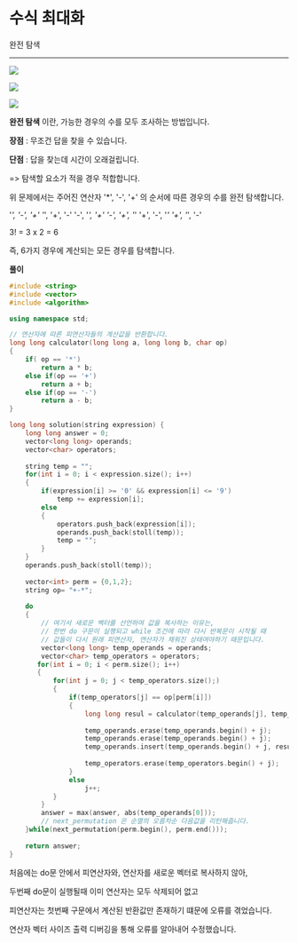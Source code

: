 # 수식 최대화

완전 탐색

----

<img src="https://user-images.githubusercontent.com/80774412/213696657-80cb6ccd-2792-4d12-8023-dd2586dca460.PNG"></img>

<img src="https://user-images.githubusercontent.com/80774412/213696668-ddbcd418-943f-4d1f-b150-c3f2fe9a95fd.PNG"></img>

<img src="https://user-images.githubusercontent.com/80774412/213696673-474df28e-e1b5-4cd0-8c75-e163a8cb6fc0.PNG"></img>

__완전 탐색__ 이란, 가능한 경우의 수를 모두 조사하는 방법입니다.

__장점__ : 무조건 답을 찾을 수 있습니다.

__단점__ : 답을 찾는데 시간이 오래걸립니다.

=> 탐색할 요소가 적을 경우 적합합니다.

위 문제에서는 주어진 연산자 '*', '-', '+' 의 순서에 따른 경우의 수를 완전 탐색합니다.

'*', '-', '+'
'*', '+', '-'
'-', '*', '+'
'-', '+', '*'
'+', '-', '*'
'+', '*', '-'

3! = 3 x 2 = 6

즉, 6가지 경우에 계산되는 모든 경우를 탐색합니다.


__풀이__
```c++
#include <string>
#include <vector>
#include <algorithm>

using namespace std;

// 연산자에 따른 피연산자들의 계산값을 반환합니다.
long long calculator(long long a, long long b, char op)
{
    if( op == '*')
        return a * b;
    else if(op == '+')
        return a + b;
    else if(op == '-')
        return a - b;
}

long long solution(string expression) {
    long long answer = 0;
    vector<long long> operands;
    vector<char> operators;
    
    string temp = "";
    for(int i = 0; i < expression.size(); i++)
    {
        if(expression[i] >= '0' && expression[i] <= '9')
            temp += expression[i];
        else
        {
            operators.push_back(expression[i]);
            operands.push_back(stoll(temp));
            temp = "";
        }
    }
    operands.push_back(stoll(temp));
    
    vector<int> perm = {0,1,2};
    string op= "+-*";
    
    do
    {
        // 여기서 새로운 벡터를 선언하여 값을 복사하는 이유는,
        // 한번 do 구문이 실행되고 while 조건에 따라 다시 반복문이 시작될 때
        // 값들이 다시 원래 피연산자, 연산자가 채워진 상태여야하기 때문입니다.
        vector<long long> temp_operands = operands;
        vector<char> temp_operators = operators;
       for(int i = 0; i < perm.size(); i++)     
       {
           for(int j = 0; j < temp_operators.size();)
           {
               if(temp_operators[j] == op[perm[i]])
               {
                   long long resul = calculator(temp_operands[j], temp_operands[j+1], temp_operators[j]);
                   
                   temp_operands.erase(temp_operands.begin() + j);
                   temp_operands.erase(temp_operands.begin() + j);
                   temp_operands.insert(temp_operands.begin() + j, resul);
                   
                   temp_operators.erase(temp_operators.begin() + j);
               }
               else
                   j++;
           }
        }
        answer = max(answer, abs(temp_operands[0]));
        // next_permutation 은 순열의 오름차순 다음값을 리턴해줍니다.
    }while(next_permutation(perm.begin(), perm.end()));
    
    return answer;
}
```

처음에는 do문 안에서 피연산자와, 연산자를 새로운 벡터로 복사하지 않아,

두번째 do문이 실행될때 이미 연산자는 모두 삭제되어 없고

피연산자는 첫번째 구문에서 계산된 반환값만 존재하기 떄문에 오류를 겪었습니다.

연산자 벡터 사이즈 출력 디버깅을 통해 오류를 알아내어 수정했습니다.